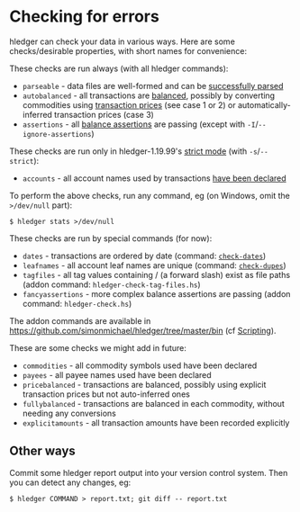 # Checking for errors

hledger can check your data in various ways. 
Here are some checks/desirable properties, with short names for convenience:

These checks are run always (with all hledger commands):

- `parseable` - data files are well-formed and can be [successfully parsed](hledger.html#input-files)
- `autobalanced` - all transactions are [balanced](journal.html#postings), possibly by converting commodities using [transaction prices] (see case 1 or 2) or automatically-inferred transaction prices (case 3)
- `assertions` - all [balance assertions] are passing (except with `-I`/`--ignore-assertions`)

[transaction prices]: journal.html#transaction-prices
[balance assertions]: journal.html#balance-assertions
[strict mode]: hledger.html#strict-mode

These checks are run only in hledger-1.19.99's [strict mode] (with `-s`/`--strict`):

- `accounts` - all account names used by transactions [have been declared](journal.html#account-existence)

To perform the above checks, run any command, eg
(on Windows, omit the `>/dev/null` part):
```shell
$ hledger stats >/dev/null
```

These checks are run by special commands (for now):

- `dates` - transactions are ordered by date (command: [`check-dates`](hledger.html#check-dates))
- `leafnames` - all account leaf names are unique (command: [`check-dupes`](hledger.html#check-dupes))
- `tagfiles` - all tag values containing / (a forward slash) exist as file paths (addon command: `hledger-check-tag-files.hs`)
- `fancyassertions` - more complex balance assertions are passing (addon command: `hledger-check.hs`)

The addon commands are available in <https://github.com/simonmichael/hledger/tree/master/bin> (cf [Scripting](scripting.html)).

These are some checks we might add in future:

- `commodities` - all commodity symbols used have been declared
- `payees` - all payee names used have been declared
- `pricebalanced` - transactions are balanced, possibly using explicit transaction prices but not auto-inferred ones
- `fullybalanced` - transactions are balanced in each commodity, without needing any conversions
- `explicitamounts` - all transaction amounts have been recorded explicitly


## Other ways

Commit some hledger report output into your version control system.
Then you can detect any changes, eg:

```shell
$ hledger COMMAND > report.txt; git diff -- report.txt
```
